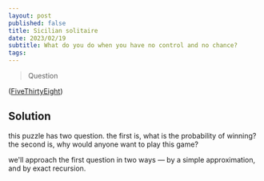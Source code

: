 ```yaml
---
layout: post
published: false
title: Sicilian solitaire
date: 2023/02/19
subtitle: What do you do when you have no control and no chance? 
tags:
---
```


>Question

<!--more-->

([FiveThirtyEight](URL))

## Solution

this puzzle has two question. the first is, what is the probability of winning? the second is, why would anyone want to play this game?

we'll approach the first question in two ways — by a simple approximation, and by exact recursion.



<br>
